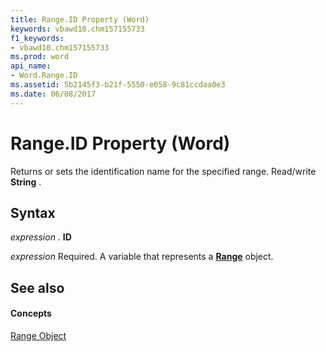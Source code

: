 ```yaml
---
title: Range.ID Property (Word)
keywords: vbawd10.chm157155733
f1_keywords:
- vbawd10.chm157155733
ms.prod: word
api_name:
- Word.Range.ID
ms.assetid: 5b2145f3-b21f-5550-e058-9c81ccdaa0e3
ms.date: 06/08/2017
---
```



# Range.ID Property (Word)

Returns or sets the identification name for the specified range. Read/write  **String** .


## Syntax

 _expression_ . **ID**

 _expression_ Required. A variable that represents a **[Range](Word.Range.md)** object.


## See also


#### Concepts


[Range Object](Word.Range.md)

